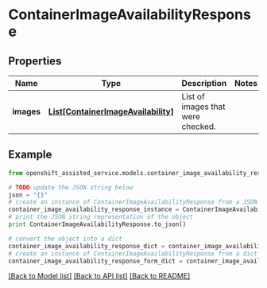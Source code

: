 # ContainerImageAvailabilityResponse


## Properties
Name | Type | Description | Notes
------------ | ------------- | ------------- | -------------
**images** | [**List[ContainerImageAvailability]**](ContainerImageAvailability.md) | List of images that were checked. | 

## Example

```python
from openshift_assisted_service.models.container_image_availability_response import ContainerImageAvailabilityResponse

# TODO update the JSON string below
json = "{}"
# create an instance of ContainerImageAvailabilityResponse from a JSON string
container_image_availability_response_instance = ContainerImageAvailabilityResponse.from_json(json)
# print the JSON string representation of the object
print ContainerImageAvailabilityResponse.to_json()

# convert the object into a dict
container_image_availability_response_dict = container_image_availability_response_instance.to_dict()
# create an instance of ContainerImageAvailabilityResponse from a dict
container_image_availability_response_form_dict = container_image_availability_response.from_dict(container_image_availability_response_dict)
```
[[Back to Model list]](../README.md#documentation-for-models) [[Back to API list]](../README.md#documentation-for-api-endpoints) [[Back to README]](../README.md)


